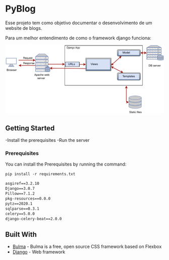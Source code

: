 # PyBlog

Esse projeto tem como objetivo documentar o desenvolvimento de um website de blogs.

Para um melhor entendimento de como o framework django funciona:

![Untitled](README/Untitled.png)
 

## Getting Started

-Install the prerequisites
-Run the server

### Prerequisites

You can install the Prerequisites by running the command: 

```
pip install -r requirements.txt
```

```
asgiref==3.2.10
Django==3.0.7
Pillow==7.1.2
pkg-resources==0.0.0
pytz==2020.1
sqlparse==0.3.1
celery==5.0.0
django-celery-beat==2.0.0
```

## Built With

* [Bulma](https://bulma.io/) - Bulma is a free, open source CSS framework based on Flexbox
* [Django](https://www.djangoproject.com/) - Web framework
